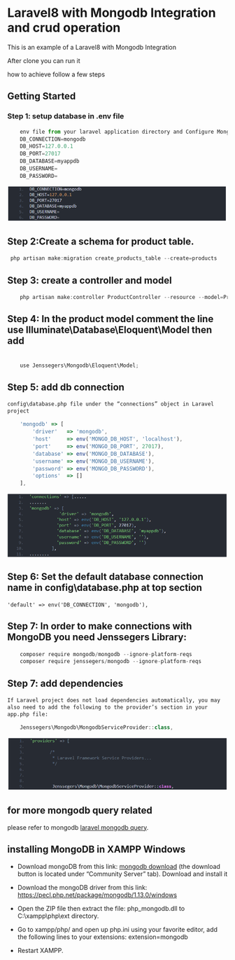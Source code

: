 # Laravel8 with Mongodb Integration and crud operation
This is an example of a Laravel8 with Mongodb Integration

After clone you can run it

how to achieve follow a few steps 

## Getting Started

### Step 1: setup database in .env file
````javascript
    env file from your laravel application directory and Configure MongoDB Database
	DB_CONNECTION=mongodb
	DB_HOST=127.0.0.1
	DB_PORT=27017
	DB_DATABASE=myappdb
	DB_USERNAME=
	DB_PASSWORD=
````
<img alt="Awesome GitHub Profile Readme" src="gitimage/mcrud1.PNG"> </img>


 ## Step 2:Create a schema for product table.

````javascript
 php artisan make:migration create_products_table --create=products

````

## Step 3:  create a controller and model
````javascript 
	php artisan make:controller ProductController --resource --model=Product

````

## Step 4: In the product model comment the line use Illuminate\Database\Eloquent\Model then add
````javascript 
 
	use Jenssegers\Mongodb\Eloquent\Model;
````
## Step 5: add db connection
    config\database.php file under the “connections” object in Laravel project 
````javascript 
    'mongodb' => [
		'driver'   => 'mongodb',
		'host'     => env('MONGO_DB_HOST', 'localhost'),
		'port'     => env('MONGO_DB_PORT', 27017),
		'database' => env('MONGO_DB_DATABASE'),
		'username' => env('MONGO_DB_USERNAME'),
		'password' => env('MONGO_DB_PASSWORD'),
		'options'  => []
	],
````
<img alt="Awesome GitHub Profile Readme" src="gitimage/database.PNG"> </img>
## Step 6: Set the default database connection name in config\database.php at top section
    'default' => env('DB_CONNECTION', 'mongodb'),

## Step 7: In order to make connections with MongoDB you need Jenssegers Library:
````javascript
    composer require mongodb/mongodb --ignore-platform-reqs
	composer require jenssegers/mongodb --ignore-platform-reqs
````

## Step 7: add dependencies
    If Laravel project does not load dependencies automatically, you may also need to add the following to the provider’s section in your app.php file:

````javascript
    Jenssegers\Mongodb\MongodbServiceProvider::class,
````
<img alt="Awesome GitHub Profile Readme" src="gitimage/app.PNG"> </img>

## for more mongodb query related
please refer to mongodb  <a href="https://github.com/mongodb/laravel-mongodb#basic-usage">laravel mongodb query</a>.

## installing MongoDB in XAMPP Windows


-    Download mongoDB from this link: <a href="http://www.mongodb.org/downloads">mongodb download</a> (the download button is located under “Community Server” tab). Download and install it
	
-	Download the mongoDB driver from this link:
	https://pecl.php.net/package/mongodb/1.13.0/windows
	
-	Open the ZIP file then extract the file: php_mongodb.dll to C:\xampp\php\ext directory.
-	Go to xampp/php/ and open up php.ini using your favorite editor, add the following lines to your extensions: extension=mongodb
-	Restart XAMPP.
